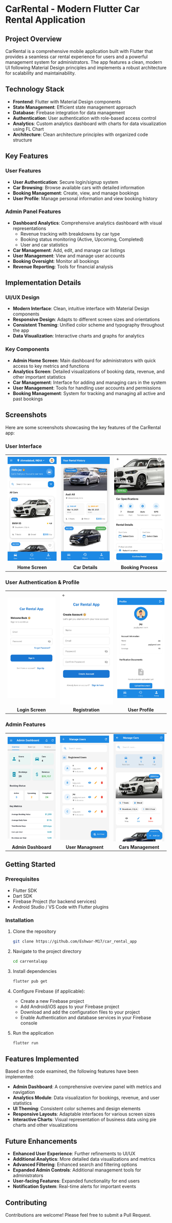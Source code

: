 # CarRental - Modern Flutter Car Rental Application

## Project Overview

CarRental is a comprehensive mobile application built with Flutter that provides a seamless car rental experience for users and a powerful management system for administrators. The app features a clean, modern UI following Material Design principles and implements a robust architecture for scalability and maintainability.

## Technology Stack

- **Frontend**: Flutter with Material Design components
- **State Management**: Efficient state management approach
- **Database**: Firebase integration for data management
- **Authentication**: User authentication with role-based access control
- **Analytics**: Custom analytics dashboard with charts for data visualization using FL Chart
- **Architecture**: Clean architecture principles with organized code structure

## Key Features

### User Features

- **User Authentication**: Secure login/signup system
- **Car Browsing**: Browse available cars with detailed information
- **Booking Management**: Create, view, and manage bookings
- **User Profile**: Manage personal information and view booking history

### Admin Panel Features

- **Dashboard Analytics**: Comprehensive analytics dashboard with visual representations
  - Revenue tracking with breakdowns by car type
  - Booking status monitoring (Active, Upcoming, Completed)
  - User and car statistics
- **Car Management**: Add, edit, and manage car listings
- **User Management**: View and manage user accounts
- **Booking Oversight**: Monitor all bookings
- **Revenue Reporting**: Tools for financial analysis

## Implementation Details

### UI/UX Design

- **Modern Interface**: Clean, intuitive interface with Material Design components
- **Responsive Design**: Adapts to different screen sizes and orientations
- **Consistent Theming**: Unified color scheme and typography throughout the app
- **Data Visualization**: Interactive charts and graphs for analytics

### Key Components

- **Admin Home Screen**: Main dashboard for administrators with quick access to key metrics and functions
- **Analytics Screen**: Detailed visualizations of booking data, revenue, and other important statistics
- **Car Management**: Interface for adding and managing cars in the system
- **User Management**: Tools for handling user accounts and permissions
- **Booking Management**: System for tracking and managing all active and past bookings

## Screenshots

Here are some screenshots showcasing the key features of the CarRental app:

### User Interface
<table>
  <tr>
    <td><img src="screenshots/Screenshot_20250315_165833.jpg" alt="Home Screen" width="250"/></td>
    <td><img src="screenshots/Screenshot_20250315_165842.jpg" alt="Booking History" width="250"/></td>
    <td><img src="screenshots/booking_detail.jpg" alt="Booking Process" width="250"/></td>
  </tr>
  <tr>
    <td align="center"><b>Home Screen</b></td>
    <td align="center"><b>Car Details</b></td>
    <td align="center"><b>Booking Process</b></td>
  </tr>
</table>

### User Authentication & Profile
<table>
  <tr>
    <td><img src="screenshots/Screenshot_20250315_171842.jpg" alt="Login Screen" width="250"/></td>
    <td><img src="screenshots/Screenshot_20250315_171848.jpg" alt="Registration" width="250"/></td>
    <td><img src="screenshots/Screenshot_20250315_165853.jpg" alt="User Profile" width="250"/></td>
  </tr>
  <tr>
    <td align="center"><b>Login Screen</b></td>
    <td align="center"><b>Registration</b></td>
    <td align="center"><b>User Profile</b></td>
  </tr>
</table>

### Admin Features
<table>
  <tr>
    <td><img src="screenshots/Screenshot_20250315_165941.jpg" alt="Admin Dashboard" width="250"/></td>
    <td><img src="screenshots/Screenshot_20250315_170039.jpg" width="250"/></td>
    <td><img src="screenshots/Screenshot_20250315_170019.jpg" alt="Management" width="250"/></td>
  </tr>
  <tr>
    <td align="center"><b>Admin Dashboard</b></td>
    <td align="center"><b>User Managment</b></td>
    <td align="center"><b>Cars Management</b></td>
  </tr>
</table>

## Getting Started

### Prerequisites

- Flutter SDK
- Dart SDK
- Firebase Project (for backend services)
- Android Studio / VS Code with Flutter plugins

### Installation

1. Clone the repository
   ```bash
   git clone https://github.com/Eshwar-M17/car_rental_app
   ```

2. Navigate to the project directory
   ```bash
   cd carrentalapp
   ```

3. Install dependencies
   ```bash
   flutter pub get
   ```

4. Configure Firebase (if applicable):
   - Create a new Firebase project
   - Add Android/iOS apps to your Firebase project
   - Download and add the configuration files to your project
   - Enable Authentication and database services in your Firebase console

5. Run the application
   ```bash
   flutter run
   ```

## Features Implemented

Based on the code examined, the following features have been implemented:

- **Admin Dashboard**: A comprehensive overview panel with metrics and navigation
- **Analytics Module**: Data visualization for bookings, revenue, and user statistics
- **UI Theming**: Consistent color schemes and design elements
- **Responsive Layouts**: Adaptable interfaces for various screen sizes
- **Interactive Charts**: Visual representation of business data using pie charts and other visualizations

## Future Enhancements

- **Enhanced User Experience**: Further refinements to UI/UX
- **Additional Analytics**: More detailed data visualizations and metrics
- **Advanced Filtering**: Enhanced search and filtering options
- **Expanded Admin Controls**: Additional management tools for administrators
- **User-facing Features**: Expanded functionality for end users
- **Notification System**: Real-time alerts for important events

## Contributing

Contributions are welcome! Please feel free to submit a Pull Request.

